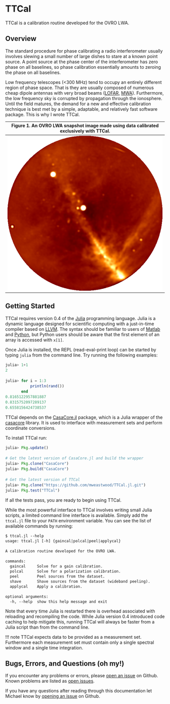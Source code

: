 # TTCal

TTCal is a calibration routine developed for the OVRO LWA.

## Overview

The standard procedure for phase calibrating a radio interferometer
usually involves slewing a small number of large dishes to stare at
a known point source. A point source at the phase center of the
interferometer has zero phase on all baselines, so phase calibration
essentially amounts to zeroing the phase on all baselines.

Low frequency telescopes (<300 MHz) tend to occupy an entirely different
region of phase space. That is they are usually composed of numerous
cheap dipole antennas with very broad beams ([LOFAR](http://www.lofar.org/),
[MWA](http://www.mwatelescope.org/)). Furthermore, the low frequency sky
is corrupted by propagation through the ionosphere. Until the field matures,
the demand for a new and effective calibration technique
is best met by a simple, adaptable, and relatively fast software package.
This is why I wrote TTCal.

| Figure 1. An OVRO LWA snapshot image made using data calibrated exclusively with TTCal. |
|-----------------------------------------------------------------------------------------|
| ![Example image from the OVRO LWA](img/ovro-lwa-example-image.png)                      |

## Getting Started

TTCal requires version 0.4 of the [Julia](http://julialang.org/) programming
language. Julia is a dynamic language designed for scientific computing with
a just-in-time compiler based on [LLVM](http://llvm.org/). The syntax
should be familiar to users of [Matlab](http://www.mathworks.com/products/matlab/)
and [Python](https://www.python.org/), but Python users should be aware
that the first element of an array is accessed with `x[1]`.

Once Julia is installed, the REPL (read-eval-print loop) can be started by
typing `julia` from the command line. Try running the following examples:
``` julia
julia> 1+1
2

julia> for i = 1:3
           println(rand())
       end
0.8165122957881887
0.8315752097289137
0.6558156424738537
```

TTCal depends on the [CasaCore.jl](https://github.com/mweastwood/CasaCore.jl)
package, which is a Julia wrapper of the [casacore](http://casacore.github.io/casacore/)
library. It is used to interface with measurement sets and perform
coordinate conversions.

To install TTCal run:
``` julia
julia> Pkg.update()

# Get the latest version of CasaCore.jl and build the wrapper
julia> Pkg.clone("CasaCore")
julia> Pkg.build("CasaCore")

# Get the latest version of TTCal
julia> Pkg.clone("https://github.com/mweastwood/TTCal.jl.git")
julia> Pkg.test("TTCal")
```
If all the tests pass, you are ready to begin using TTCal.

While the most powerful interface to TTCal involves writing small
Julia scripts, a limited command line interface is available.
Simply add the `ttcal.jl` file to your `PATH` environment variable.
You can see the list of available commands by running:
```
$ ttcal.jl --help
usage: ttcal.jl [-h] {gaincal|polcal|peel|applycal}

A calibration routine developed for the OVRO LWA.

commands:
  gaincal     Solve for a gain calibration.
  polcal      Solve for a polarization calibration.
  peel        Peel sources from the dataset.
  shave       Shave sources from the dataset (wideband peeling).
  applycal    Apply a calibration.

optional arguments:
  -h, --help  show this help message and exit
```

Note that every time Julia is restarted there is overhead
associated with reloading and recompiling the code. While
Julia version 0.4 introduced code caching to help mitigate this,
running TTCal will always be faster from a Julia script
than from the command line.

!!! note
    TTCal expects data to be provided as a measurement set. Furthermore each
    measurement set must contain only a single spectral window and a single time integration.

## Bugs, Errors, and Questions (oh my!)

If you encounter any problems or errors, please
[open an issue](https://github.com/mweastwood/TTCal.jl/issues/new)
on Github. Known problems are listed as
[open issues](https://github.com/mweastwood/TTCal.jl/issues).

If you have any questions after reading through this documentation
let Michael know by
[opening an issue](https://github.com/mweastwood/TTCal.jl/issues/new)
on Github.

